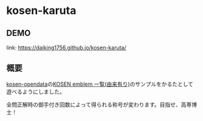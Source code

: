 # kosen-karuta

## DEMO
link: https://daiking1756.github.io/kosen-karuta/

## 概要

[kosen-opendata](https://github.com/codeforkosen/kosen-opendata)の[KOSEN emblem 一覧(由来有り)](https://codeforkosen.github.io/kosen-opendata/sample/kosen_emblem.html)のサンプルをかるたとして遊べるようにしました。

全問正解時の御手付き回数によって得られる称号が変わります。目指せ、高専博士！
